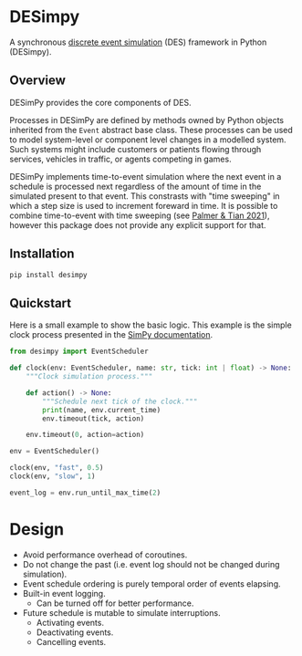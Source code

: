 # DESimpy

A synchronous [discrete event simulation](https://en.wikipedia.org/wiki/Discrete-event_simulation) (DES) framework in Python (DESimpy).

## Overview

DESimPy provides the core components of DES.

Processes in DESimPy are defined by methods owned by Python objects inherited from the `Event` abstract base class. These processes can be used to model system-level or component level changes in a modelled system. Such systems might include customers or patients flowing through services, vehicles in traffic, or agents competing in games.

DESimPy implements time-to-event simulation where the next event in a schedule is processed next regardless of the amount of time in the simulated present to that event. This constrasts with "time sweeping" in which a step size is used to increment foreward in time. It is possible to combine time-to-event with time sweeping (see [Palmer & Tian 2021](https://www.semanticscholar.org/paper/Implementing-hybrid-simulations-that-integrate-in-Palmer-Tian/bea73e8d6c828e15290bc4f01c8dd1a4347c46d0)), however this package does not provide any explicit support for that.

## Installation

```bash
pip install desimpy
```

## Quickstart

Here is a small example to show the basic logic. This example is the simple clock process presented in the [SimPy documentation](https://simpy.readthedocs.io/en/stable/index.html).

```python
from desimpy import EventScheduler

def clock(env: EventScheduler, name: str, tick: int | float) -> None:
    """Clock simulation process."""

    def action() -> None:
        """Schedule next tick of the clock."""
        print(name, env.current_time)
        env.timeout(tick, action)

    env.timeout(0, action=action)

env = EventScheduler()

clock(env, "fast", 0.5)
clock(env, "slow", 1)

event_log = env.run_until_max_time(2)
```

# Design

- Avoid performance overhead of coroutines.
- Do not change the past (i.e. event log should not be changed during simulation).
- Event schedule ordering is purely temporal order of events elapsing.
- Built-in event logging.
    - Can be turned off for better performance.
- Future schedule is mutable to simulate interruptions.
    - Activating events.
    - Deactivating events.
    - Cancelling events.
